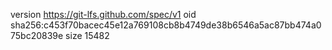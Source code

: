 version https://git-lfs.github.com/spec/v1
oid sha256:c453f70bacec45e12a769108cb8b4749de38b6546a5ac87bb474a075bc20839e
size 15482
